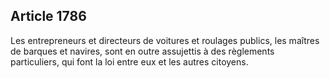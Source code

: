 Article 1786
----
Les entrepreneurs et directeurs de voitures et roulages publics, les maîtres de
barques et navires, sont en outre assujettis à des règlements particuliers, qui
font la loi entre eux et les autres citoyens.
